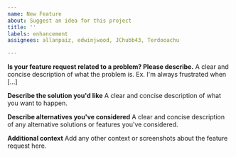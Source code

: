 ```yaml
---
name: New Feature
about: Suggest an idea for this project
title: ''
labels: enhancement
assignees: allanpaiz, edwinjwood, JChubb43, Terdooachu

---
```


**Is your feature request related to a problem? Please describe.**
A clear and concise description of what the problem is. Ex. I'm always frustrated when [...]

**Describe the solution you'd like**
A clear and concise description of what you want to happen.

**Describe alternatives you've considered**
A clear and concise description of any alternative solutions or features you've considered.

**Additional context**
Add any other context or screenshots about the feature request here.
